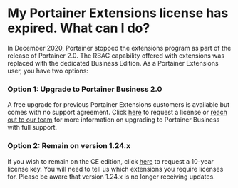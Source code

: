 # My Portainer Extensions license has expired. What can I do?

In December 2020, Portainer stopped the extensions program as part of the release of Portainer 2.0. The RBAC capability offered with extensions was replaced with the dedicated Business Edition. As a Portainer Extensions user, you have two options:

### Option 1: Upgrade to Portainer Business 2.0

A free upgrade for previous Portainer Extensions customers is available but comes with no support agreement. Click [here](mailto:info@portainer.io?subject=Request%20to%20upgrade%20from%20Extensions%20to%20Portainer%20Business) to request a license or [reach out to our team](https://www.portainer.io/contact) for more information on upgrading to Portainer Business with full support.

### Option 2: Remain on version 1.24.x

If you wish to remain on the CE edition, click [here](mailto:support@portainer.io?subject=Extensions%20License) to request a 10-year license key. You will need to tell us which extensions you require licenses for. Please be aware that version 1.24.x is no longer receiving updates.





